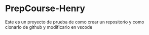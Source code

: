 # PrepCourse-Henry
Este es un proyecto de prueba de como crear un repositorio y como clonarlo de github y modificarlo en vscode
